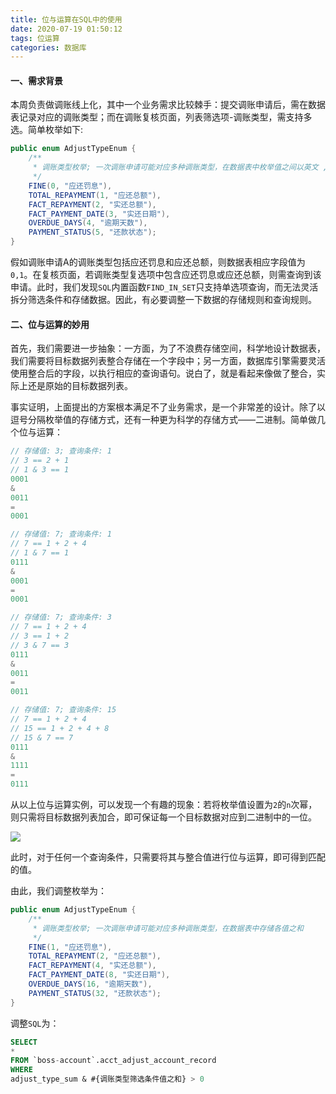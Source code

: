 ```yaml
---
title: 位与运算在SQL中的使用
date: 2020-07-19 01:50:12
tags: 位运算
categories: 数据库
---
```


#### 一、需求背景

本周负责做调账线上化，其中一个业务需求比较棘手：提交调账申请后，需在数据表记录对应的调账类型；而在调账复核页面，列表筛选项-调账类型，需支持多选。简单枚举如下:

```java
public enum AdjustTypeEnum {
    /**
     * 调账类型枚举; 一次调账申请可能对应多种调账类型，在数据表中枚举值之间以英文 , 分隔
     */
    FINE(0, "应还罚息"),
    TOTAL_REPAYMENT(1, "应还总额"),
    FACT_REPAYMENT(2, "实还总额"),
    FACT_PAYMENT_DATE(3, "实还日期"),
    OVERDUE_DAYS(4, "逾期天数"),
    PAYMENT_STATUS(5, "还款状态");
}
```

假如调账申请A的调账类型包括应还罚息和应还总额，则数据表相应字段值为`0,1`。在复核页面，若调账类型复选项中包含应还罚息或应还总额，则需查询到该申请。此时，我们发现`SQL`内置函数`FIND_IN_SET`只支持单选项查询，而无法灵活拆分筛选条件和存储数据。因此，有必要调整一下数据的存储规则和查询规则。

#### 二、位与运算的妙用

首先，我们需要进一步抽象：一方面，为了不浪费存储空间，科学地设计数据表，我们需要将目标数据列表整合存储在一个字段中；另一方面，数据库引擎需要灵活使用整合后的字段，以执行相应的查询语句。说白了，就是看起来像做了整合，实际上还是原始的目标数据列表。

事实证明，上面提出的方案根本满足不了业务需求，是一个非常差的设计。除了以逗号分隔枚举值的存储方式，还有一种更为科学的存储方式——二进制。简单做几个位与运算：

```c
// 存储值: 3; 查询条件: 1
// 3 == 2 + 1
// 1 & 3 == 1
0001
&
0011
=
0001    
```

```c
// 存储值: 7; 查询条件: 1
// 7 == 1 + 2 + 4
// 1 & 7 == 1
0111
&
0001
=
0001
```

```c
// 存储值: 7; 查询条件: 3
// 7 == 1 + 2 + 4
// 3 == 1 + 2
// 3 & 7 == 3
0111
&
0011
=
0011
```

```c
// 存储值: 7; 查询条件: 15
// 7 == 1 + 2 + 4
// 15 == 1 + 2 + 4 + 8
// 15 & 7 == 7
0111
&
1111
=
0111
```

从以上位与运算实例，可以发现一个有趣的现象：若将枚举值设置为`2`的`n`次幂，则只需将目标数据列表加合，即可保证每一个目标数据对应到二进制中的一位。

![](http://www.plantuml.com/plantuml/png/TP9TIyCm58Rl-oj2hsTf-j7fjfGL5q6OcwoPC8QCQjArMBkHLhrG_xinSP14xSKBvpbFtuj3fbrVyFxbkN4SMkzvSQn0n_Whu-3T0UBZHVj4QmuGcA_6ZaJjWR9jLnL79YXdZmTE1-2jfdqbPWyEGCNgVTNBuLxxnzysnGDh17SdfPzwdlSnAM4AHGOoGvcHp5Xcaa9Nwxxujnl-wdR5-hGDpEtLzG8Zg0kXAP0boUQx5RxDDZTuGL2Wkv5LbbqIJOrqDVv3_H5tiunWTAxRYMalx_1gjiP2tEG89hevDCrJPKuoiivH6BZ6sKTbSfRACunAVwppMF7Gvf7YaSr3nMER1uedDeUA3stkAmub_tIchANVB_0B)

此时，对于任何一个查询条件，只需要将其与整合值进行位与运算，即可得到匹配的值。

由此，我们调整枚举为：

```java
public enum AdjustTypeEnum {
    /**
     * 调账类型枚举; 一次调账申请可能对应多种调账类型，在数据表中存储各值之和
     */
    FINE(1, "应还罚息"),
    TOTAL_REPAYMENT(2, "应还总额"),
    FACT_REPAYMENT(4, "实还总额"),
    FACT_PAYMENT_DATE(8, "实还日期"),
    OVERDUE_DAYS(16, "逾期天数"),
    PAYMENT_STATUS(32, "还款状态");
}
```

调整`SQL`为：

```sql
SELECT
*
FROM `boss-account`.acct_adjust_account_record
WHERE
adjust_type_sum & #{调账类型筛选条件值之和} > 0
```







